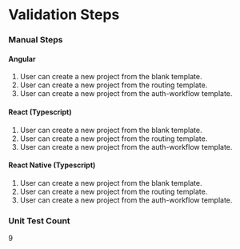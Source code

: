 # Validation Steps

### Manual Steps

#### Angular

1. User can create a new project from the blank template.
2. User can create a new project from the routing template.
3. User can create a new project from the auth-workflow template.

#### React (Typescript)

1. User can create a new project from the blank template.
2. User can create a new project from the routing template.
3. User can create a new project from the auth-workflow template.

#### React Native (Typescript)

1. User can create a new project from the blank template.
2. User can create a new project from the routing template.
3. User can create a new project from the auth-workflow template.

### Unit Test Count

9
